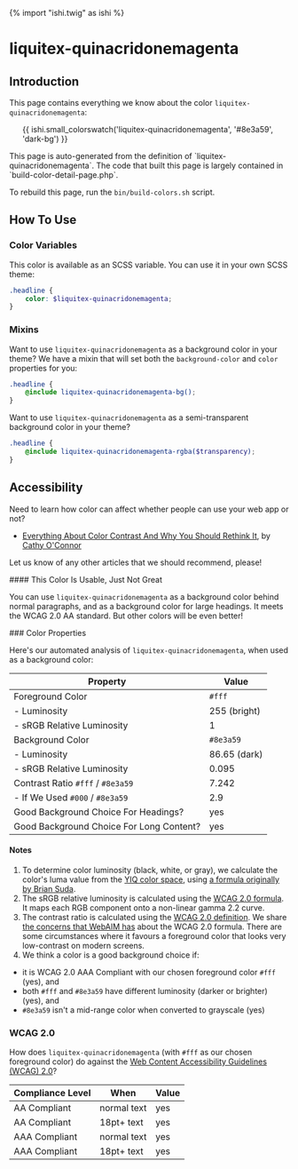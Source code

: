 {% import "ishi.twig" as ishi %}
# liquitex-quinacridonemagenta

## Introduction

This page contains everything we know about the color `liquitex-quinacridonemagenta`:

<div class="grid">
    <div class="cell">
        <div class="swatch">
            <ul>
                {{ ishi.small_colorswatch('liquitex-quinacridonemagenta', '#8e3a59', 'dark-bg') }}
            </ul>
        </div>
    </div>
</div>

<div class="callout attention" markdown="1">
This page is auto-generated from the definition of `liquitex-quinacridonemagenta`. The code that built this page is largely contained in `build-color-detail-page.php`.

To rebuild this page, run the `bin/build-colors.sh` script.
</div>

## How To Use

### Color Variables

This color is available as an SCSS variable. You can use it in your own SCSS theme:

```scss
.headline {
    color: $liquitex-quinacridonemagenta;
}
```

### Mixins

Want to use `liquitex-quinacridonemagenta` as a background color in your theme? We have a mixin that will set both the `background-color` and `color` properties for you:

```scss
.headline {
    @include liquitex-quinacridonemagenta-bg();
}
```

Want to use `liquitex-quinacridonemagenta` as a semi-transparent background color in your theme?

```scss
.headline {
    @include liquitex-quinacridonemagenta-rgba($transparency);
}
```

## Accessibility

Need to learn how color can affect whether people can use your web app or not?

* [Everything About Color Contrast And Why You Should Rethink It](https://www.smashingmagazine.com/2014/10/color-contrast-tips-and-tools-for-accessibility/), by [Cathy O'Connor](http://www.twitter.com/cagocon)

Let us know of any other articles that we should recommend, please!
<div class="callout warning" markdown="1">
#### This Color Is Usable, Just Not Great

You can use `liquitex-quinacridonemagenta` as a background color behind normal paragraphs, and as a background color for large headings. It meets the WCAG 2.0 AA standard. But other colors will be even better!
</div>
### Color Properties

Here's our automated analysis of `liquitex-quinacridonemagenta`, when used as a background color:

Property | Value
---------|------
Foreground Color | `#fff`
- Luminosity | 255 (bright)
- sRGB Relative Luminosity | 1
Background Color | `#8e3a59`
- Luminosity | 86.65 (dark)
- sRGB Relative Luminosity | 0.095
Contrast Ratio `#fff` / `#8e3a59` | 7.242
- If We Used `#000` / `#8e3a59` | 2.9
Good Background Choice For Headings? | yes
Good Background Choice For Long Content? | yes

#### Notes

1. To determine color luminosity (black, white, or gray), we calculate the color's luma value from the [YIQ color space](https://en.wikipedia.org/wiki/YIQ), using [a formula originally by Brian Suda](https://24ways.org/2010/calculating-color-contrast/).
1. The sRGB relative luminosity is calculated using the [WCAG 2.0 formula](https://www.w3.org/TR/WCAG20/#relativeluminancedef). It maps each RGB component onto a non-linear gamma 2.2 curve.
1. The contrast ratio is calculated using the [WCAG 2.0 definition](https://www.w3.org/TR/2008/REC-WCAG20-20081211/#contrast-ratiodef). We share [the concerns that WebAIM has](http://webaim.org/blog/wcag-2-1-feedback/) about the WCAG 2.0 formula. There are some circumstances where it favours a foreground color that looks very low-contrast on modern screens.
1. We think a color is a good background choice if:
  - it is WCAG 2.0 AAA Compliant with our chosen foreground color `#fff` (yes), and
  - both `#fff` and `#8e3a59` have different luminosity (darker or brighter) (yes), and
  - `#8e3a59` isn't a mid-range color when converted to grayscale (yes)

### WCAG 2.0

How does `liquitex-quinacridonemagenta` (with `#fff` as our chosen foreground color) do against the [Web Content Accessibility Guidelines (WCAG) 2.0](https://www.w3.org/TR/WCAG20/)?

Compliance Level | When | Value
-----------------|------|------
AA Compliant | normal text | yes
AA Compliant | 18pt+ text | yes
AAA Compliant | normal text | yes
AAA Compliant | 18pt+ text | yes